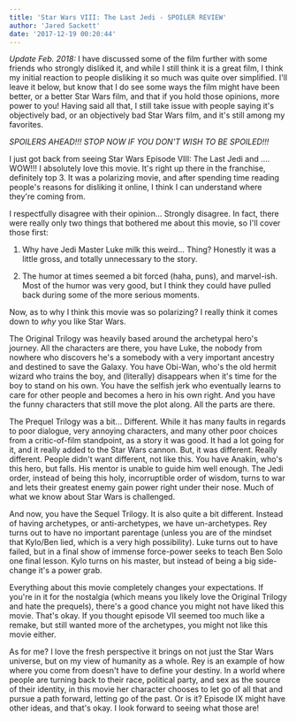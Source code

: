 ```yaml
---
title: 'Star Wars VIII: The Last Jedi - SPOILER REVIEW'
author: 'Jared Sackett'
date: '2017-12-19 00:20:44'
---
```


_Update Feb. 2018:_ I have discussed some of the film further with some friends who strongly disliked it, and while I still think it is a great film, I think my initial reaction to people disliking it so much was quite over simplified. I'll leave it below, but know that I do see some ways the film might have been better, or a better Star Wars film, and that if you hold those opinions, more power to you! Having said all that, I still take issue with people saying it's objectively bad, or an objectively bad Star Wars film, and it's still among my favorites.

*SPOILERS AHEAD!!! STOP NOW IF YOU DON'T WISH TO BE SPOILED!!!*

I just got back from seeing Star Wars Episode VIII: The Last Jedi and .... WOW!!! I absolutely love this movie. It's right up there in the franchise, definitely top 3. It was a polarizing movie, and after spending time reading people's reasons for disliking it online, I think I can understand where they're coming from.

I respectfully disagree with their opinion... Strongly disagree. In fact, there were really only two things that bothered me about this movie, so I'll cover those first:

1. Why have Jedi Master Luke milk this weird... Thing? Honestly it was a little gross, and totally unnecessary to the story. 

2. The humor at times seemed a bit forced (haha, puns), and marvel-ish. Most of the humor was very good, but I think they could have pulled back during some of the more serious moments.

Now, as to why I think this movie was so polarizing? I really think it comes down to *why* you like Star Wars. 

The Original Trilogy was heavily based around the archetypal hero's journey. All the characters are there, you have Luke, the nobody from nowhere who discovers he's a somebody with a very important ancestry and destined to save the Galaxy. You have Obi-Wan, who's the old hermit wizard who trains the boy, and (literally) disappears when it's time for the boy to stand on his own. You have the selfish jerk who eventually learns to care for other people and becomes a hero in his own right. And you have the funny characters that still move the plot along. All the parts are there.

The Prequel Trilogy was a bit... Different. While it has many faults in regards to poor dialogue, very annoying characters, and many other poor choices from a critic-of-film standpoint, as a story it was good. It had a lot going for it, and it really added to the Star Wars cannon. But, it was different. Really different. People didn't want different, not like this. You have Anakin, who's this hero, but falls. His mentor is unable to guide him well enough. The Jedi order, instead of being this holy, incorruptible order of wisdom, turns to war and lets their greatest enemy gain power right under their nose. Much of what we know about Star Wars is challenged.

And now, you have the Sequel Trilogy. It is also quite a bit different. Instead of having archetypes, or anti-archetypes, we have un-archetypes. Rey turns out to have no important parentage (unless you are of the mindset that Kylo/Ben lied, which is a very high possibility). Luke turns out to have failed, but in a final show of immense force-power seeks to teach Ben Solo one final lesson. Kylo turns on his master, but instead of being a big side-change it's a power grab. 

Everything about this movie completely changes your expectations. If you're in it for the nostalgia (which means you likely love the Original Trilogy and hate the prequels), there's a good chance you might not have liked this movie. That's okay. If you thought episode VII seemed too much like a remake, but still wanted more of the archetypes, you might not like this movie either.

As for me? I love the fresh perspective it brings on not just the Star Wars universe, but on my view of humanity as a whole. Rey is an example of how where you come from doesn't have to define your destiny. In a world where people are turning back to their race, political party, and sex as the source of their identity, in this movie her character chooses to let go of all that and pursue a path forward, letting go of the past. Or is it? Episode IX might have other ideas, and that's okay. I look forward to seeing what those are!